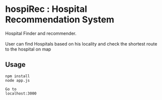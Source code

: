 # hospiRec : Hospital Recommendation System
Hospital Finder and recommender.<br><br>
User can find Hospitals based on his locality and check the shortest route to the hospital on map

## Usage
```
npm install
node app.js

Go to 
localhost:3000
```
